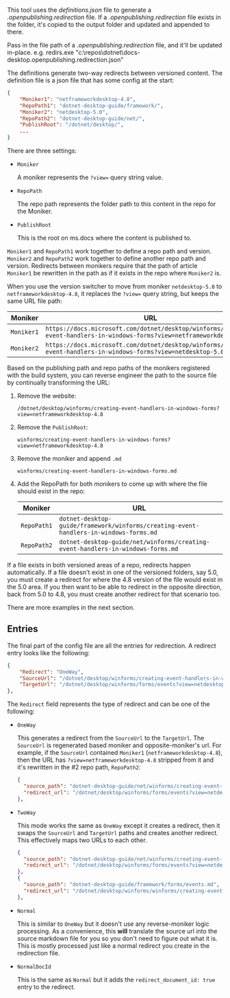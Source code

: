 This tool uses the _definitions.json_ file to generate a _.openpublishing.redirection_ file. If a _.openpublishing.redirection_ file exists in the folder, it's copied to the output folder and updated and appended to there.

Pass in the file path of a _.openpublishing.redirection_ file, and it'll be  updated in-place. e.g. redirs.exe "c:\repos\dotnet\docs-desktop\.openpublishing.redirection.json"

The definitions generate two-way redirects between versioned content. The definition file is a json file that has some config at the start:

```json
{
    "Moniker1": "netframeworkdesktop-4.8",
    "RepoPath1": "dotnet-desktop-guide/framework/",
    "Moniker2": "netdesktop-5.0",
    "RepoPath2": "dotnet-desktop-guide/net/",
    "PublishRoot": "/dotnet/desktop/",
    ...
}
```

There are three settings:

- `Moniker`

  A moniker represents the `?view=` query string value.

- `RepoPath`

  The repo path represents the folder path to this content in the repo for the Moniker.

- `PublishRoot`

  This is the root on ms.docs where the content is published to.

`Moniker1` and `RepoPath1` work together to define a repo path and version. `Moniker2` and `RepoPath2` work together to define another repo path and version. Redirects between monikers require that the path of article `Moniker1` be rewritten in the path as if it exists in the repo where `Moniker2` is.

When you use the version switcher to move from moniker `netdesktop-5.0` to `netframeworkdesktop-4.8`, it replaces the `?view=` query string, but keeps the same URL file path:

| Moniker | URL |
| - | - |
| `Moniker1` | `https://docs.microsoft.com/dotnet/desktop/winforms/creating-event-handlers-in-windows-forms?view=netframeworkdesktop-4.8` |
| `Moniker2` | `https://docs.microsoft.com/dotnet/desktop/winforms/creating-event-handlers-in-windows-forms?view=netdesktop-5.0` |

Based on the publishing path and repo paths of the monikers registered with the build system, you can reverse engineer the path to the source file by continually transforming the URL:

01. Remove the website:

    ```
    /dotnet/desktop/winforms/creating-event-handlers-in-windows-forms?view=netframeworkdesktop-4.8
    ```

01. Remove the `PublishRoot`:

    ```
    winforms/creating-event-handlers-in-windows-forms?view=netframeworkdesktop-4.8
    ```

01. Remove the moniker and append `.md`

    ```
    winforms/creating-event-handlers-in-windows-forms.md
    ```

01. Add the RepoPath for both monikers to come up with where the file should exist in the repo:

    | Moniker | URL |
    | - | - |
    | `RepoPath1` | `dotnet-desktop-guide/framework/winforms/creating-event-handlers-in-windows-forms.md` |
    | `RepoPath2` | `dotnet-desktop-guide/net/winforms/creating-event-handlers-in-windows-forms.md` |

If a file exists in both versioned areas of a repo, redirects happen automatically. If a file doesn't exist in one of the versioned folders, say 5.0, you must create a redirect for where the 4.8 version of the file would exist in the 5.0 area. If you then want to be able to redirect in the opposite direction, back from 5.0 to 4.8, you must create another redirect for that scenario too.

There are more examples in the next section.

## Entries

The final part of the config file are all the entries for redirection. A redirect entry looks like the following:

```json
{
    "Redirect": "OneWay",
    "SourceUrl": "/dotnet/desktop/winforms/creating-event-handlers-in-windows-forms?view=netframeworkdesktop-4.8",
    "TargetUrl": "/dotnet/desktop/winforms/forms/events?view=netdesktop-5.0"
},
```

The `Redirect` field represents the type of redirect and can be one of the following:

- `OneWay`

  This generates a redirect from the `SourceUrl` to the `TargetUrl`. The `SourceUrl` is regenerated based moniker and opposite-moniker's url. For example, if the `SourceUrl` contained `Moniker1` (`netframeworkdesktop-4.8`), then the URL has `?view=netframeworkdesktop-4.8` stripped from it and it's rewritten in the #2 repo path, `RepoPath2`:

  ```json
  {
    "source_path": "dotnet-desktop-guide/net/winforms/creating-event-handlers-in-windows-forms.md",
    "redirect_url": "/dotnet/desktop/winforms/forms/events?view=netdesktop-5.0"
  },
  ```

- `TwoWay`

  This mode works the same as `OneWay` except it creates a redirect, then it swaps the `SourceUrl` and `TargetUrl` paths and creates another redirect. This effectively maps two URLs to each other.

  ```json
  {
    "source_path": "dotnet-desktop-guide/net/winforms/creating-event-handlers-in-windows-forms.md",
    "redirect_url": "/dotnet/desktop/winforms/forms/events?view=netdesktop-5.0"
  },
  {
    "source_path": "dotnet-desktop-guide/framework/forms/events.md",
    "redirect_url": "/dotnet/desktop/winforms/winforms/creating-event-handlers-in-windows-forms?view=netdesktop-5.0"
  },
  ```

- `Normal`

  This is similar to `OneWay` but it doesn't use any reverse-moniker logic processing. As a convenience, this **will** translate the source url into the source markdown file for you so you don't need to figure out what it is. This is mostly processed just like a normal redirect you create in the redirection file.

- `NormalDocId`

  This is the same as `Normal` but it adds the `redirect_document_id: true` entry to the redirect.

